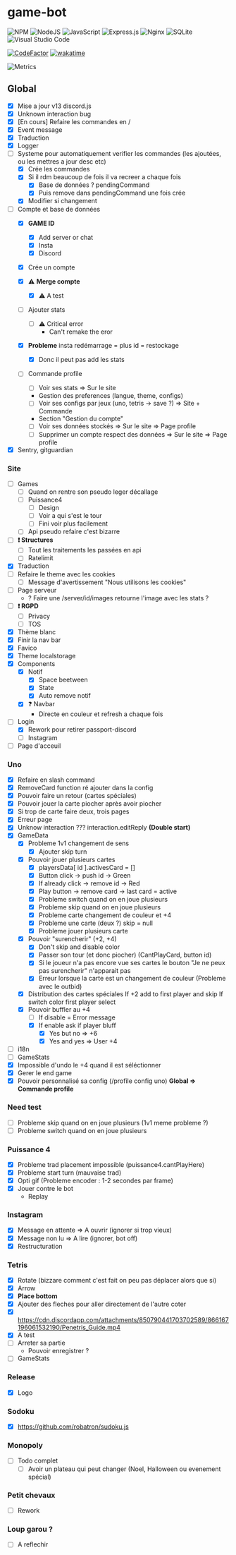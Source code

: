 # game-bot

![NPM](https://img.shields.io/badge/NPM-%23000000.svg?style=for-the-badge&logo=npm&logoColor=white)
![NodeJS](https://img.shields.io/badge/node.js-6DA55F?style=for-the-badge&logo=node.js&logoColor=white)
![JavaScript](https://img.shields.io/badge/javascript-%23323330.svg?style=for-the-badge&logo=javascript&logoColor=%23F7DF1E)
![Express.js](https://img.shields.io/badge/express.js-%23404d59.svg?style=for-the-badge&logo=express&logoColor=%2361DAFB)
![Nginx](https://img.shields.io/badge/nginx-%23009639.svg?style=for-the-badge&logo=nginx&logoColor=white)
![SQLite](https://img.shields.io/badge/sqlite-%2307405e.svg?style=for-the-badge&logo=sqlite&logoColor=white)
![Visual Studio Code](https://img.shields.io/badge/Visual%20Studio%20Code-0078d7.svg?style=for-the-badge&logo=visual-studio-code&logoColor=white)

[![CodeFactor](https://www.codefactor.io/repository/github/superalexandre/game-bot/badge?s=390f8bb32e42cacd0eabb8b92f9053ecb4a7b136)](https://www.codefactor.io/repository/github/superalexandre/game-bot)
[![wakatime](https://wakatime.com/badge/user/558b9eef-be8b-4d64-a7d7-1035d9321022/project/f2b8313c-8b4f-46cd-92b4-189956d62da7.svg)](https://wakatime.com/badge/user/558b9eef-be8b-4d64-a7d7-1035d9321022/project/f2b8313c-8b4f-46cd-92b4-189956d62da7)

![Metrics](https://github.com/Superalexandre/game-bot/blob/main/github-metrics.svg)

## Global

- [X] Mise a jour v13 discord.js
- [X] Unknown interaction bug
- [X] [En cours] Refaire les commandes en /
- [X] Event message
- [X] Traduction
- [X] Logger
- [ ] Systeme pour automatiquement verifier les commandes (les ajoutées, ou les mettres a jour desc etc)
  - [X] Crée les commandes
  - [X] Si il rdm beaucoup de fois il va recreer a chaque fois
    - [X] Base de données ? pendingCommand
    - [X] Puis remove dans pendingCommand une fois crée
  - [X] Modifier si changement
- [ ] Compte et base de données
  - [X] **GAME ID**
    - [X] Add server or chat
    - [X] Insta
    - [X] Discord
  - [X] Crée un compte
  - [X] ⚠️ **Merge compte**
    - [X] ⚠️ A test
  - [ ] Ajouter stats
    - [ ] ⚠️ Critical error
      - Can't remake the eror
  - [X] **Probleme** insta redémarrage = plus id = restockage
    - [X] Donc il peut pas add les stats
  - [ ] Commande profile
    - [ ] Voir ses stats => Sur le site

    - Gestion des preferences (langue, theme, configs)

    - [ ] Voir ses configs par jeux (uno, tetris -> save ?) => Site + Commande

    - Section "Gestion du compte"

    - [ ] Voir ses données stockés => Sur le site => Page profile
    - [ ] Supprimer un compte respect des données => Sur le site => Page profile
- [X] Sentry, gitguardian

### Site

- [ ] Games
  - [ ] Quand on rentre son pseudo leger décallage
  - [ ] Puissance4
    - [ ] Design
    - [ ] Voir a qui s'est le tour
    - [ ] Fini voir plus facilement
  - [ ] Api pseudo refaire c'est bizarre

- [ ] **❗ Structures**
  - [ ] Tout les traitements les passées en api
  - [ ] Ratelimit
- [X] Traduction
- [ ] Refaire le theme avec les cookies
  - [ ] Message d'avertissement "Nous utilisons les cookies"
- [ ] Page serveur
  - ? Faire une /server/id/images retourne l'image avec les stats ?
- [ ] **❗ RGPD**
  - [ ] Privacy
  - [ ] TOS
- [X] Thème blanc
- [X] Finir la nav bar
- [X] Favico
- [X] Theme localstorage
- [X] Components
  - [X] Notif
    - [X] Space beetween
    - [X] State
    - [X] Auto remove notif
  - [X] ❓ Navbar
    - Directe en couleur et refresh a chaque fois
- [ ] Login
  - [X] Rework pour retirer passport-discord
  - [ ] Instagram
- [ ] Page d'acceuil

### Uno

- [X] Refaire en slash command
- [X] RemoveCard function ré ajouter dans la config
- [X] Pouvoir faire un retour (cartes spéciales)
- [X] Pouvoir jouer la carte piocher après avoir piocher
- [X] Si trop de carte faire deux, trois pages
- [X] Erreur page
- [X] Unknow interaction ??? interaction.editReply **(Double start)**
- [X] GameData
  - [X] Probleme 1v1 changement de sens  
    - [X] Ajouter skip turn  
  - [X] Pouvoir jouer plusieurs cartes
    - [X] playersData[ id ].activesCard = []
    - [X] Button click -> push id -> Green
    - [X] If already click -> remove id -> Red
    - [X] Play button -> remove card -> last card = active
    - [X] Probleme switch quand on en joue plusieurs  
    - [X] Probleme skip quand on en joue plusieurs  
    - [X] Probleme carte changement de couleur et +4
    - [X] Probleme une carte (deux ?) skip = null
    - [X] Probleme jouer plusieurs carte
  - [X] Pouvoir "surencherir" (+2, +4)
    - [X] Don't skip and disable color
    - [X] Passer son tour (et donc piocher) (CantPlayCard, button id)
    - [X] Si le joueur n'a pas encore vue ses cartes le bouton "Je ne peux pas surencherir" n'apparait pas
    - [X] Erreur lorsque la carte est un changement de couleur (Probleme avec le outbid)
  - [X] Distribution des cartes spéciales
    If +2 add to first player and skip
    If switch color first player select
  - [X] Pouvoir buffler au +4
    - [ ] If disable = Error message
    - [X] If enable ask if player bluff
      - [X] Yes but no => +6
      - [X] Yes and yes => User +4
- [ ] i18n
- [ ] GameStats
- [X] Impossible d'undo le +4 quand il est séléctionner
- [X] Gerer le end game
- [X] Pouvoir personnalisé sa config (/profile config uno) **Global => Commande profile**

### Need test

- [ ] Probleme skip quand on en joue plusieurs (1v1 meme probleme ?)
- [ ] Probleme switch quand on en joue plusieurs

### Puissance 4

- [X] Probleme trad placement impossible (puissance4.cantPlayHere)
- [X] Probleme start turn (mauvaise trad)
- [X] Opti gif (Probleme encoder : 1-2 secondes par frame)
- [X] Jouer contre le bot
  - Replay

### Instagram

- [X] Message en attente => A ouvrir (ignorer si trop vieux)
- [X] Message non lu => A lire (ignorer, bot off)
- [X] Restructuration

### Tetris

- [X] Rotate (bizzare comment c'est fait on peu pas déplacer alors que si)
- [X] Arrow
- [X] **Place bottom**
- [X] Ajouter des fleches pour aller directement de l'autre coter
- [X] <https://cdn.discordapp.com/attachments/850790441703702589/866167196061532190/Penetris_Guide.mp4>
- [X] A test  
- [ ] Arreter sa partie
  - Pouvoir enregistrer ?
- [ ] GameStats

### Release

- [X] Logo

### Sodoku

- [X] <https://github.com/robatron/sudoku.js>

### Monopoly

- [ ] Todo complet
  - [ ] Avoir un plateau qui peut changer (Noel, Halloween ou evenement spécial)

### Petit chevaux

- [ ] Rework

### Loup garou ?

- [ ] A reflechir
